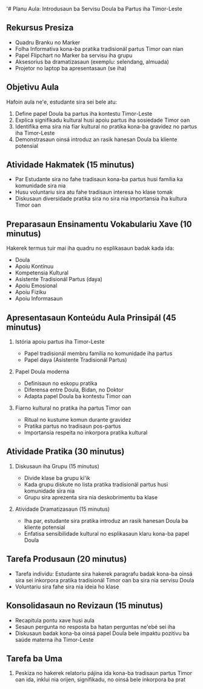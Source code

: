 '# Planu Aula: Introdusaun ba Servisu Doula ba Partus iha Timor-Leste

## Rekursus Presiza

- Quadru Branku no Marker
- Folha Informativa kona-ba pratika tradisionál partus Timor oan nian
- Papel Flipchart no Marker ba servisu iha grupu
- Aksesorius ba dramatizasaun (exemplu: selendang, almuada)
- Projetor no laptop ba apresentasaun (se iha)

## Objetivu Aula

Hafoin aula ne'e, estudante sira sei bele atu:
1. Define papel Doula ba partus iha kontestu Timor-Leste
2. Explica signifikadu kultural husi apoiu partus iha sosiedade Timor oan
3. Identifika ema sira nia fiar kultural no pratika kona-ba gravidez no partus iha Timor-Leste
4. Demonstrasaun oinsá introduz an rasik hanesan Doula ba kliente potensial

## Atividade Hakmatek (15 minutus)

- Par Estudante sira no fahe tradisaun kona-ba partus husi família ka komunidade sira nia
- Husu voluntariu sira atu fahe tradisaun interesa ho klase tomak
- Diskusaun diversidade pratika sira no sira nia importansia iha kultura Timor oan

## Preparasaun Ensinamentu Vokabulariu Xave (10 minutus)

Hakerek termus tuir mai iha quadru no esplikasaun badak kada ida:
- Doula
- Apoiu Kontínuu
- Kompetensia Kultural
- Asistente Tradisionál Partus (daya)
- Apoiu Emosional
- Apoiu Fiziku
- Apoiu Informasaun

## Apresentasaun Konteúdu Aula Prinsipál (45 minutus)

1. Istória apoiu partus iha Timor-Leste
   - Papel tradisionál membru família no komunidade iha partus
   - Papel daya (Asistente Tradisionál Partus)

2. Papel Doula moderna
   - Definisaun no eskopu pratika
   - Diferensa entre Doula, Bidan, no Doktor
   - Adapta papel Doula ba kontestu Timor oan

3. Fiarno kultural no pratika iha partus Timor oan
   - Ritual no kustume komun durante gravidez
   - Pratika partus no tradisaun pos-partus
   - Importansia respeita no inkorpora pratika kultural

## Atividade Pratika (30 minutus)

1. Diskusaun iha Grupu (15 minutus)
   - Divide klase ba grupu ki'ik
   - Kada grupu diskute no lista pratika tradisionál partus husi komunidade sira nia
   - Grupu sira aprezenta sira nia deskobrimentu ba klase

2. Atividade Dramatizasaun (15 minutus)
   - Iha par, estudante sira pratika introduz an rasik hanesan Doula ba kliente potensial
   - Enfatisa sensibilidade kultural no esplikasaun klaru kona-ba papel Doula

## Tarefa Produsaun (20 minutus)

- Tarefa individu: Estudante sira hakerek paragrafu badak kona-ba oinsá sira sei inkorpora pratika tradisionál Timor oan ba sira nia servisu Doula
- Voluntariu sira fahe sira nia ideia ho klase

## Konsolidasaun no Revizaun (15 minutus)

- Recapitula pontu xave husi aula
- Sesaun pergunta no resposta ba hatan perguntas ne'ebé sei iha
- Diskusaun badak kona-ba oinsá papel Doula bele impaktu pozitivu ba saúde materna iha Timor-Leste

## Tarefa ba Uma

1. Peskiza no hakerek relatoriu pájina ida kona-ba tradisaun partus Timor oan ida, inklui nia orijen, signifikadu, no oinsá bele inkorpora ba prat